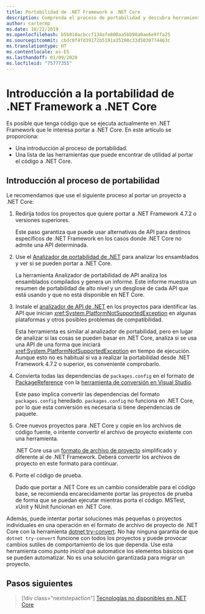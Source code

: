 ```yaml
---
title: Portabilidad de .NET Framework a .NET Core
description: Comprenda el proceso de portabilidad y descubra herramientas que le pueden resultar útiles al realizar la portabilidad de un proyecto de .NET Framework a .NET Core.
author: cartermp
ms.date: 10/22/2019
ms.openlocfilehash: b5b010acbccf134afe800aa5bb98a0ae6e9ffa25
ms.sourcegitcommit: cbdc0f4fd39172b5191a35200c33d5030774463c
ms.translationtype: HT
ms.contentlocale: es-ES
ms.lasthandoff: 01/09/2020
ms.locfileid: "75777355"
---
```

# <a name="overview-of-porting-from-net-framework-to-net-core"></a>Introducción a la portabilidad de .NET Framework a .NET Core

Es posible que tenga código que se ejecuta actualmente en .NET Framework que le interesa portar a .NET Core. En este artículo se proporciona:

* Una introducción al proceso de portabilidad.
* Una lista de las herramientas que puede encontrar de utilidad al portar el código a .NET Core.

## <a name="overview-of-the-porting-process"></a>Introducción al proceso de portabilidad

Le recomendamos que use el siguiente proceso al portar un proyecto a .NET Core:

1. Redirija todos los proyectos que quiere portar a .NET Framework 4.7.2 o versiones superiores.

   Este paso garantiza que puede usar alternativas de API para destinos específicos de .NET Framework en los casos donde .NET Core no admite una API determinada.

2. Use el [Analizador de portabilidad de .NET](../../standard/analyzers/portability-analyzer.md) para analizar los ensamblados y ver si se pueden portar a .NET Core.

   La herramienta Analizador de portabilidad de API analiza los ensamblados compilados y genera un informe. Este informe muestra un resumen de portabilidad de alto nivel y un desglose de cada API que está usando y que no está disponible en NET Core.

3. Instale el [analizador de API de .NET](../../standard/analyzers/api-analyzer.md) en los proyectos para identificar las API que inician <xref:System.PlatformNotSupportedException> en algunas plataformas y otros posibles problemas de compatibilidad.

   Esta herramienta es similar al analizador de portabilidad, pero en lugar de analizar si las cosas se pueden basar en .NET Core, analiza si se usa una API de una forma que iniciará <xref:System.PlatformNotSupportedException> en tiempo de ejecución. Aunque esto no es habitual si va a realizar la portabilidad desde .NET Framework 4.7.2 o superior, es conveniente comprobarlo.

4. Convierta todas las dependencias de `packages.config` en el formato de [PackageReference](/nuget/consume-packages/package-references-in-project-files) con la [herramienta de conversión en Visual Studio](/nuget/consume-packages/migrate-packages-config-to-package-reference).

   Este paso implica convertir las dependencias del formato `packages.config` heredado. `packages.config` no funciona en .NET Core, por lo que esta conversión es necesaria si tiene dependencias de paquete.

5. Cree nuevos proyectos para .NET Core y copie en los archivos de código fuente, o intente convertir el archivo de proyecto existente con una herramienta.

   .NET Core usa un [formato de archivo de proyecto](../tools/csproj.md) simplificado y diferente al de .NET Framework. Deberá convertir los archivos de proyecto en este formato para continuar.

6. Porte el código de prueba.

   Dado que portar a .NET Core es un cambio considerable para el código base, se recomienda encarecidamente portar las proyectos de prueba de forma que se puedan ejecutar mientras porta el código. MSTest, xUnit y NUnit funcionan en .NET Core.

Además, puede intentar portar soluciones más pequeñas o proyectos individuales en una operación en el formato de archivo de proyecto de .NET Core con la herramienta [dotnet try-convert](https://github.com/dotnet/try-convert). No hay ninguna garantía de que `dotnet try-convert` funcione con todos los proyectos y puede provocar cambios sutiles de comportamiento de los que dependa. Use esta herramienta como _punto inicial_ que automatice los elementos básicos que se pueden automatizar. No es una solución garantizada para migrar un proyecto.

## <a name="next-steps"></a>Pasos siguientes

>[!div class="nextstepaction"]
>[Tecnologías no disponibles en .NET Core](net-framework-tech-unavailable.md)
